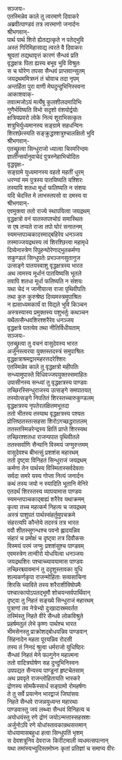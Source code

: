 सञ्जयः-   
एतस्मिन्नेव काले तु त्वरमाणे दिवाकरे  
अब्रवीत्पाण्डवं तत्र त्वरमाणो जनार्दनः  
श्रीभगवान्-  
पार्थ पार्थ शिरो ह्येतद्यत्कृते न पतेद्भुवि  
अस्तं गिरिमिहासाद्य त्वरते वै दिवाकरः  
श्रूयतां तद्यथावृत्तं कारणं सैन्धवं प्रति  
वृद्धक्षत्रः पिता ह्यस्य बभूव भुवि विश्रुतः  
स च घोरेण तपसा सैन्धवं प्राप्तवान्सुतम्  
जयद्रथममित्रघ्नं तं चोवाच तदा नृपम्  
अन्तर्हिता पुरा वाणी मेघदुन्दुभिनिस्स्वना  
आकाशवाक्-  
तवात्मजोऽयं मर्त्येषु कुलशीलदमादिभिः  
गुणैर्भविष्यति विभो सदृशो वंशयोर्द्वयोः  
क्षत्रियप्रवरो लोके नित्यं शूराभिसत्कृतः  
शत्रुभिर्युध्यमानस्य सङ्ग्रामे सहधन्विनः  
शिरश्छेत्स्यति सङ्क्रुद्धश्शत्रुश्चालक्षितो भुवि  
श्रीभगवान्-  
एतच्छ्रुत्वा सिन्धुराजो ध्यात्वा चिरमरिन्दमः  
ज्ञातीन्सर्वानुवाचेदं पुत्रस्नेहाभिचोदितः  
वृद्धवृक्षः-  
सङ्ग्रामे युध्यमानस्य वहतो महतीं धुरम्  
धरण्यां मम पुत्रस्य पातयिष्यति यश्शिरः  
तस्यापि शतधा मूर्धा फलिष्यति न संशयः  
यदि चेदस्ति मे लाभस्तपसो वा दमस्य वा  
श्रीभगवान्-  
एवमुक्त्वा ततो राज्ये स्थापयित्वा जयद्रथम्  
वृद्धक्षत्रो वनं यातस्तपश्चोग्रं समास्थितः  
स एष तप्यते राजा तपो घोरं सनातनम्  
स्यमन्तपञ्चकादस्माद्बहिरेव धनञ्जय  
तस्माज्जयद्रथस्य त्वं शिरश्छित्त्वा महामृधे  
दिव्येनास्त्रेण रिपुहन्घोरेणाद्भुतकर्मणा  
सकुण्डलं सिन्धुपतेः प्रभञ्जनसुतानुज  
उत्सङ्गे पातयस्वाशु वृद्धक्षत्रस्य भारत  
अथ त्वमस्य मूर्धानं पातयिष्यसि भूतले  
तवापि शतधा मूर्धा फतिष्यति न संशयः  
यथा चेदं न जानीयात्स राजा पृथिवीपतिः  
तथा कुरु कुरुश्रेष्ठ दिव्यमस्त्रमुपाश्रितः  
न ह्यसाध्यमकार्यं वा विद्यते भुवि किञ्चन  
अस्त्रस्यास्य प्रमुक्तस्य पशुभर्तुः कथञ्चन  
यथैतत्सैन्धवशिरश्शरैरेव धनञ्जय  
वृद्धक्षत्रे पतत्येव तथा नीतिर्विधीयताम्  
सञ्जयः-  
एतच्छ्रुत्वा तु वचनं वासुदेवस्य भारत  
अर्जुनस्त्वरया युक्तस्तदस्त्रं समुपाश्रितः  
वृद्धक्षत्राश्रमद्वारमहरत्तदरेश्शिरः  
एतस्मिन्नेव काले तु वृद्धक्षत्रो महीपतिः  
सन्ध्यामुपास्ते विधिवज्जपयुक्तस्समाहितः  
उपासीनस्य सन्ध्यां तु वृद्धक्षत्रस्य पाण्डवः  
तच्छिरस्सिन्धुराजस्य उत्सङ्गे समपातयत्  
तस्योत्सङ्गे निपतितं शिरस्तच्चारुकुण्डलम्  
वृद्धक्षत्रस्य नृपतेरलक्षितमभूत्तदा  
ततो भीतस्य तस्याथ वृद्धक्षत्रस्य पश्यतः  
प्रोत्तिष्ठतस्तत्सहसा शिरोऽगच्छद्धरातलम्  
ततस्तस्मिन्नरेन्द्रस्य क्षितिं प्राप्ते शिरस्यथ  
तच्छिरश्शतधा राजन्पपात पृथिवीतले  
ततस्सर्वाणि सैन्यानि विस्मयं जग्मुरुत्तमम्  
वासुदेवश्च बीभत्सुं प्रशशंस महारथम्  
ततो दृष्ट्वा विनिहतं सिन्धुराजं जयद्रथम्  
कर्मणा तेन पार्थस्य विस्मितास्सर्वदेवताः  
सर्वदा समरे यस्य गोप्ता नित्यं जनार्दनः  
कथं तस्य जयो न स्यादिति भूतानि मेनिरे  
एतदर्थं शिरस्तस्य व्यापयामास पाण्डवः  
स्यमन्तपञ्चकाद्बाह्यं शरैरेव यथाक्रमम्  
कृत्वा तच्च महत्कर्म निहत्य च जयद्रथम्  
अस्त्रं पाशुपतं पार्थस्संहर्तुमुपचक्रमे  
संहरत्यपि कौन्तेये तदस्त्रं तत्र भारत  
ववौ शीतस्सुगन्धश्च पवनो ह्लादयन्निव  
संहारं च प्रमोक्षं च दृष्ट्वा तत्र दिवौकसः  
विस्मयं परमं जग्मुः प्रशशंसुश्च पाण्डवम्  
एवमस्त्रेण तान्वीरो योधयित्वा धनञ्जयः  
जयद्रथशिरः पश्चाच्च्यावयामास पाण्डवः  
तच्छिरश्च्यावमानं तु ददृशुस्तावका युधि  
शल्यकर्णकृपा राजन्मोहिताः सव्यसाचिना  
शिरसि च्याविते तस्य शरैराशीविषोपमैः  
पश्चात्कायोऽपतद्भूमौ शोचयन्सर्वपार्थिवान्  
दृष्ट्वा तु निहतं सङ्ख्ये सिन्धुराजं महारथम्  
पुत्राणां तव नेत्रेभ्यो दुःखादास्रमवर्तत  
तस्मिंस्तु निहते वीरे सैन्धवे लोकविश्रुते  
प्रहर्षमतुलं लेभे कृष्णः पार्थश्च भारत  
भीमसेनस्तु प्राक्रोशद्बोधयन्निव पाण्डवान्  
सिंहनादेन महता पूरयन्निव रोदसी  
तस्य तं निनदं श्रुत्वा धर्मराजो युधिष्ठिरः  
सैन्धवं निहतं मेने फल्गुनेन महात्मना  
ततो वादित्रघोषेण सह दुन्दुभिनिस्वनः  
उपपद्यत सैन्यस्य पाण्डूनां हृष्टचेतसाम्  
अथ प्रववृते राजन्लोहितायति भास्करे  
द्रोणस्य सोमकैस्सार्धं सङ्ग्रामो रोमहर्षणः  
ते तु सर्वे प्रयत्नेन भारद्वाजं जिघांसवः  
निहते सैन्धवे राजन्नयुध्यन्त महारथाः  
पाण्डवास्तु जयं लब्ध्वा सैन्धवं विनिहत्य च  
अयोधयंस्तु रणे द्रोणं जयोऽन्मत्तास्सहस्रशः  
अर्जुनोऽपि रणे योधांस्तावकान्रथसत्तमान्  
योधयामासबहुधा हत्वा सिन्धुपतिं भृशम्  
स देवशत्रूनिव देवराजः किरीटमाली व्यधमत्सपत्नान्  
यथा तमांस्यभ्युदिस्तमोघ्नः कृतां प्रतिज्ञां च समाप्य वीरः  
